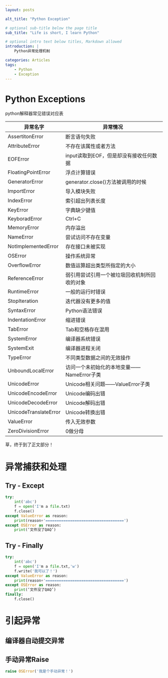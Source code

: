 ```yaml
---
layout: posts

alt_title: "Python Exception"

# optional sub-title below the page title
sub_title: "Life is short, I learn Python"

# optional intro text below titles, Markdown allowed
introduction: |
    Python异常处理机制

categories: Articles
tags: 
    - Python
    - Exception
---
```


# Python Exceptions

python解释器常见错误对应表

| 异常名字              | 异常情况                                     |
| --------------------- | -------------------------------------------- |
| AssertitonError       | 断言语句失败                                 |
| AttributeError        | 不存在该属性或者方法                         |
| EOFError              | input读取到EOF，但是却没有接收任何数据       |
| FloatingPointError    | 浮点计算错误                                 |
| GeneratorError        | generator.close()方法被调用的时候            |
| ImportError           | 导入模块失败                                 |
| IndexError            | 索引超出列表长度                             |
| KeyError              | 字典缺少键值                                 |
| KeyboradError         | Ctrl+C                                       |
| MemoryError           | 内存溢出                                     |
| NameError             | 尝试访问不存在变量                           |
| NotImplementedError   | 存在接口未被实现                             |
| OSError               | 操作系统异常                                 |
| OverflowError         | 数值运算超出类型所指定的大小                 |
| ReferenceError        | 弱引用尝试引用一个被垃圾回收机制所回收的对象 |
| RuntimeError          | 一般的运行时错误                             |
| StopIteration         | 迭代器没有更多的值                           |
| SyntaxError           | Python语法错误                               |
| IndentationError      | 缩进错误                                     |
| TabError              | Tab和空格存在混用                            |
| SystemError           | 编译器系统错误                               |
| SystemExit            | 编译器进程关闭                               |
| TypeError             | 不同类型数据之间的无效操作                   |
| UnboundLocalError     | 访问一个未初始化的本地变量——NameError子类    |
| UnicodeError          | Unicode相关问题——ValueError子类              |
| UnicodeEncodeError    | Unicode编码出错                              |
| UnicodeDecodeError    | Unicode解码出错                              |
| UnicodeTranslateError | Unicode转换出错                              |
| ValueError            | 传入无效参数                                 |
| ZeroDivisionError     | 0做分母                                      |

草，终于到了正文部分！

# 异常捕获和处理

## Try - Except

```python
try:
    int('abc')
    f = open('I'm a file.txt)
    f.close()
except ValueError as reason:
    print(reason+'===================================')
except OSError as reason:
    print(‘文件没了QAQ’)
```

## Try - Finally

```python
try:
    int('abc')
    f = open('I'm a file.txt,'w')
    f.write('我可以了！')
except ValueError as reason:
    print(reason+'===================================')
except OSError as reason:
    print(‘文件没了QAQ’)
finally:
    f.close()
```

# 引起异常

## 编译器自动提交异常

## 手动异常Raise

```python
raise OSError('我是个手动异常！')
```



